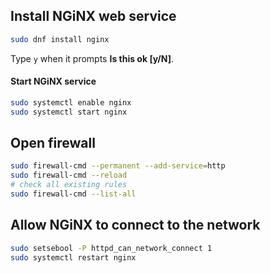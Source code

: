 ## Install NGiNX web service

```bash
sudo dnf install nginx
```
Type `y` when it prompts **Is this ok [y/N]**.

#### Start NGiNX service

```bash
sudo systemctl enable nginx
sudo systemctl start nginx
```

## Open firewall

```bash
sudo firewall-cmd --permanent --add-service=http
sudo firewall-cmd --reload
# check all existing rules
sudo firewall-cmd --list-all
```

## Allow NGiNX to connect to the network

```bash
sudo setsebool -P httpd_can_network_connect 1
sudo systemctl restart nginx
```
